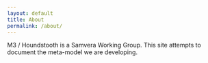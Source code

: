 ```yaml
---
layout: default
title: About
permalink: /about/
---
```


M3 / Houndstooth is a Samvera Working Group. This site attempts to document the meta-model we are developing.
